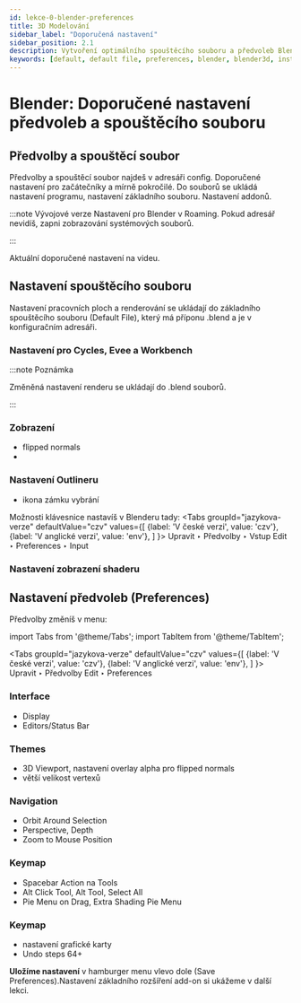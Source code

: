 ```yaml
---
id: lekce-0-blender-preferences
title: 3D Modelování
sidebar_label: "Doporučená nastavení"
sidebar_position: 2.1
description: Vytvoření optimálního spouštěcího souboru a předvoleb Blenderu pro profesionální práci
keywords: [default, default file, preferences, blender, blender3d, instalace, nastavení, digitální modelování]
---
```


# Blender: Doporučené nastavení předvoleb a spouštěcího souboru

## Předvolby a spouštěcí soubor
Předvolby a spouštěcí soubor najdeš v adresáři config. Doporučené nastavení pro začátečníky a mírně pokročilé. Do souborů se ukládá nastavení programu, nastavení základního souboru. Nastavení addonů.

:::note Vývojové verze
Nastavení pro Blender v Roaming. Pokud adresář nevidíš, zapni zobrazování systémových souborů.

:::

Aktuální doporučené nastavení na videu.



## Nastavení spouštěcího souboru
Nastavení pracovních ploch a renderování se ukládají do základního spouštěcího souboru (Default File), který má příponu .blend a je v konfiguračním adresáři.

### Nastavení pro Cycles, Evee a Workbench
:::note Poznámka

 Změněná nastavení renderu se ukládají do .blend souborů.

:::

### Zobrazení

- flipped normals
-

### Nastavení Outlineru

- ikona zámku vybrání


Možnosti klávesnice nastavíš v Blenderu tady:
<Tabs
  groupId="jazykova-verze"
  defaultValue="czv"
  values={[
    {label: 'V české verzi', value: 'czv'},
    {label: 'V anglické verzi', value: 'env'},
  ]
}>
<TabItem value="czv">Upravit ‣ Předvolby ‣ Vstup</TabItem>
<TabItem value="env">Edit ‣ Preferences ‣ Input</TabItem>
</Tabs>

### Nastavení zobrazení shaderu

## Nastavení předvoleb (Preferences)
Předvolby změníš v menu:

import Tabs from '@theme/Tabs';
import TabItem from '@theme/TabItem';

<Tabs
  groupId="jazykova-verze"
  defaultValue="czv"
  values={[
    {label: 'V české verzi', value: 'czv'},
    {label: 'V anglické verzi', value: 'env'},
  ]
}>
<TabItem value="czv">Upravit ‣ Předvolby</TabItem>
<TabItem value="env">Edit ‣ Preferences</TabItem>
</Tabs>

### Interface
- Display
- Editors/Status Bar
### Themes
- 3D Viewport, nastavení overlay alpha pro flipped normals
- větší velikost vertexů
### Navigation
- Orbit Around Selection
- Perspective, Depth
- Zoom to Mouse Position
### Keymap
- Spacebar Action na Tools
- Alt Click Tool, Alt Tool, Select All
- Pie Menu on Drag, Extra Shading Pie Menu
### Keymap
- nastavení grafické karty
- Undo steps 64+

**Uložíme nastavení** v hamburger menu vlevo dole (Save Preferences).Nastavení základního rozšíření add-on si ukážeme v další lekci.
